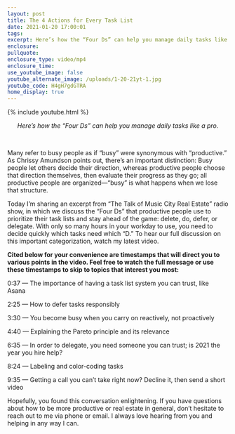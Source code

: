 ```yaml
---
layout: post
title: The 4 Actions for Every Task List
date: 2021-01-20 17:00:01
tags:
excerpt: Here’s how the “Four Ds” can help you manage daily tasks like a pro.
enclosure:
pullquote:
enclosure_type: video/mp4
enclosure_time:
use_youtube_image: false
youtube_alternate_image: /uploads/1-20-21yt-1.jpg
youtube_code: H4gH7gdGTRA
home_display: true
---
```


{% include youtube.html %}

<center><em>Here’s how the “Four Ds” can help you manage daily tasks like a pro.</em></center>

&nbsp;

Many refer to busy people as if “busy” were synonymous with “productive.” As Chrissy Amundson points out, there’s an important distinction: Busy people let others decide their direction, whereas productive people choose that direction themselves, then evaluate their progress as they go; all productive people are organized—“busy” is what happens when we lose that structure.&nbsp;

Today I’m sharing an excerpt from “The Talk of Music City Real Estate” radio show, in which we discuss the “Four Ds” that productive people use to prioritize their task lists and stay ahead of the game: delete, do, defer, or delegate. With only so many hours in your workday to use, you need to decide quickly which tasks need which “D.” To hear our full discussion on this important categorization, watch my latest video.&nbsp;

**Cited below for your convenience are timestamps that will direct you to various points in the video. Feel free to watch the full message or use these timestamps to skip to topics that interest you most:&nbsp;**

0:37 — The importance of having a task list system you can trust, like Asana&nbsp;

2:25 — How to defer tasks responsibly&nbsp;

3:30 — You become busy when you carry on reactively, not proactively

4:40 — Explaining the Pareto principle and its relevance&nbsp;

6:35 — In order to delegate, you need someone you can trust; is 2021 the year you hire help?

8:24 — Labeling and color-coding tasks

9:35 — Getting a call you can’t take right now? Decline it, then send a short video&nbsp;

Hopefully, you found this conversation enlightening. If you have questions about how to be more productive or real estate in general, don’t hesitate to reach out to me via phone or email. I always love hearing from you and helping in any way I can.
